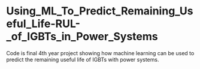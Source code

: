 # Using_ML_To_Predict_Remaining_Useful_Life-RUL-_of_IGBTs_in_Power_Systems
Code is final 4th year project showing how machine learning can be used to predict the remaining useful life of IGBTs with power systems.
